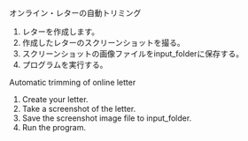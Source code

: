 オンライン・レターの自動トリミング

1. レターを作成します。
2. 作成したレターのスクリーンショットを撮る。
3. スクリーンショットの画像ファイルをinput_folderに保存する。
4. プログラムを実行する。


Automatic trimming of online letter

1. Create your letter.
2. Take a screenshot of the letter.
3. Save the screenshot image file to input_folder.
4. Run the program.
